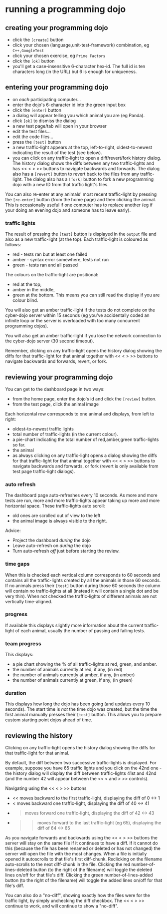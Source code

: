 
running a programming dojo
==========================

creating your programming dojo
------------------------------
  * click the `[create]` button
  * click your chosen (language,unit-test-framework) combination, eg `C++,GoogleTest`
  * click your chosen exercise, eg `Prime Factors`
  * click the `[ok]` button
  * you'll get a case-insensitive 6-character hex-id. The full id is ten
    characters long (in the URL) but 6 is enough for uniqueness.


entering your programming dojo
------------------------------
  * on *each* participating computer...
  * enter the dojo's 6-character id into the green input box
  * click the `[enter]` button
  * a dialog will appear telling you which animal you are (eg Panda).
  * click `[ok]` to dismiss the dialog
  * a new test page/tab will open in your browser
  * edit the test files...
  * edit the code files...
  * press the `[test]` button
  * a new traffic-light appears at the top, left-to-right, oldest-to-newest
    indicating the result of the test (see below).
  * you can click on any traffic-light to open a diff/revert/fork history dialog.
    The history dialog shows the diffs between any two traffic-lights
    and has << < > >> buttons to navigate backwards and forwards.
    The dialog also has a `[revert]` button to revert back
    to the files from any traffic-light.
    The dialog also has a `[fork]` button to fork a new
    programming dojo with a new ID from that traffic light's files.

You can also re-enter at any animals' most recent traffic-light by pressing
the `[re-enter]` button (from the home page) and then clicking the animal.
This is occasionally useful if one computer has to replace another (eg
if your doing an evening dojo and someone has to leave early).

### traffic lights

The result of pressing the `[test]` button is displayed in the `output` file
and also as a new traffic-light (at the top).
Each traffic-light is coloured as follows:
  * red   - tests ran but at least one failed
  * amber - syntax error somewhere, tests not run
  * green - tests ran and all passed

The colours on the traffic-light are positional:
  * red at the top,
  * amber in the middle,
  * green at the bottom.
This means you can still read the display if you are colour blind.

You will also get an amber traffic-light if the tests do not complete
on the cyber-dojo server within 15 seconds (eg you've accidentally coded
an infinite loop or the server is overloaded with too many concurrent
programming dojos).

You will also get an amber traffic-light if you lose the network connection
to the cyber-dojo server (30 second timeout).

Remember, clicking on any traffic-light opens the history dialog showing the
diffs for that traffic-light for that animal together with << < > >> buttons to
navigate backwards and forwards, revert, or fork.


reviewing your programming dojo
-------------------------------
You can get to the dashboard page in two ways:

  * from the home page, enter the dojo's id and click the `[review]` button.
  * from the test page, click the animal image

Each horizontal row corresponds to one animal and displays, from left to right:

  * oldest-to-newest traffic lights
  * total number of traffic-lights (in the current colour).
  * a pie-chart indicating the total number of red,amber,green traffic-lights
    so far.
  * the animal
  * as always clicking on any traffic-light opens a dialog showing the diffs for
    that traffic-light for that animal together with << < > >> buttons to
    navigate backwards and forwards, or fork (revert is only available from
    test page traffic-light dialogs).

### auto refresh

The dashboard page auto-refreshes every 10 seconds. As more and more tests
are run, more and more traffic-lights appear taking up more and more
horizontal space. These traffic-lights auto scroll:
  * old ones are scrolled out of view to the left
  * the animal image is always visible to the right.

Advice:
  * Project the dashboard *during* the dojo
  * Leave auto-refresh on *during* the dojo
  * Turn auto-refresh *off* just before starting the review.

### time gaps

When this is checked each vertical column corresponds to 60 seconds
and contains all the traffic-lights created by all the animals in those 60
seconds. If no animals press their `[test]` button during those 60 seconds the
column will contain no traffic-lights at all (instead it will contain
a single dot and be very thin).
When not checked the traffic-lights of different animals are not
vertically time-aligned.

### progress

If available this displays slightly more information about the current
traffic-light of each animal, usually the number of passing and failing
tests.

### team progress

This displays:
  * a pie chart showing the % of all traffic-lights at red, green, and amber.
  * the number of animals currently at red, if any, (in red)
  * the number of animals currently at amber, if any, (in amber)
  * the number of animals currently at green, if any, (in green)

### duration

This displays how long the dojo has been going (and updates every
10 seconds). The start time is *not* the time dojo was created, but the
time the first animal manually presses their `[test]` button. This allows
you to prepare custom starting point dojos ahead of time.


reviewing the history
---------------------
Clicking on any traffic-light opens the history dialog showing the diffs for that
traffic-light for that animal.

By default, the diff between two successive traffic-lights is displayed.
For example, suppose you have 65 traffic lights and you click on the 42nd one -
the history dialog will display the diff between traffic-lights 41st and 42nd
(and the number 42 will appear between the << < and > >> controls).

Navigating using the << < > >> buttons
  * << moves backward to the first traffic-light, displaying the diff of 0 <-> 1
  * <  moves backward one traffic-light, displaying the diff of 40 <-> 41
  * >  moves forward one traffic-light, displaying the diff of 42 <-> 43
  * >> moves forward to the last traffic-light (eg 65), displaying the diff of 64 <-> 65

As you navigate forwards and backwards using
the << < > >> buttons the server will stay on the same file if it continues to
have a diff. If it cannot do this (because the file has been renamed or
deleted or has not changed) the server will open the file with the most changes.
When a file is initially opened it autoscrolls to that file's first diff-chunk.
Reclicking on the filename auto-scrolls to the next diff-chunk in the file.
Clicking the red number-of-lines-deleted button (to the right of the filename)
will toggle the deleted lines on/off for that file's diff.
Clicking the green number-of-lines-added button (to the right of the filename)
will toggle the added lines on/off for that file's diff.

You can also do a "no-diff", showing exactly how the files were for the
traffic light, by simply unchecking the diff checkbox.
The << < > >> continue to work, and will continue to show a "no-diff".
